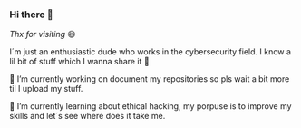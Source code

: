 ### Hi there 👋

*Thx for visiting* 😄

I´m just an enthusiastic dude who works in the cybersecurity field. I know a lil bit of stuff which I wanna share it 💙

📍 I’m currently working on document my repositories so pls wait a bit more til I upload my stuff.

🌱 I’m currently learning about ethical hacking, my porpuse is to improve my skills and let´s see where does it take me.




<!--
**ch1kor1t4/ch1kor1t4** is a ✨ _special_ ✨ repository because its `README.md` (this file) appears on your GitHub profile.

Here are some ideas to get you started:

- 🔭 I’m currently working on ...
- 🌱 I’m currently learning ...
- 👯 I’m looking to collaborate on ...
- 🤔 I’m looking for help with ...
- 💬 Ask me about ...
- 📫 How to reach me: ...
- 😄 Pronouns: ...
- ⚡ Fun fact: ...
-->
